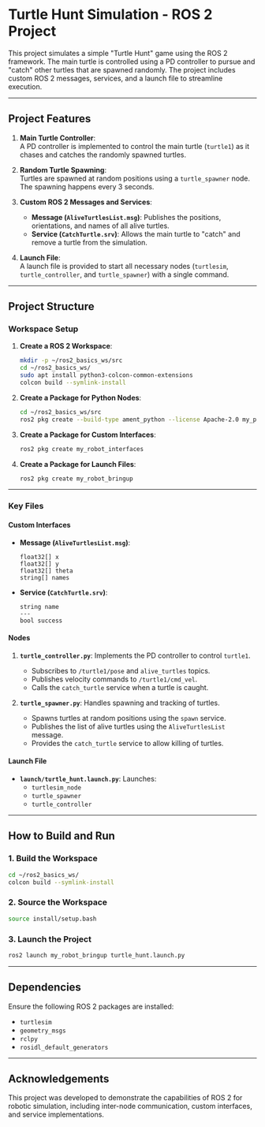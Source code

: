 # **Turtle Hunt Simulation - ROS 2 Project**

This project simulates a simple "Turtle Hunt" game using the ROS 2 framework. The main turtle is controlled using a PD controller to pursue and "catch" other turtles that are spawned randomly. The project includes custom ROS 2 messages, services, and a launch file to streamline execution.

---

## **Project Features**

1. **Main Turtle Controller**:  
   A PD controller is implemented to control the main turtle (`turtle1`) as it chases and catches the randomly spawned turtles.

2. **Random Turtle Spawning**:  
   Turtles are spawned at random positions using a `turtle_spawner` node. The spawning happens every 3 seconds.

3. **Custom ROS 2 Messages and Services**:  
   - **Message (`AliveTurtlesList.msg`)**: Publishes the positions, orientations, and names of all alive turtles.  
   - **Service (`CatchTurtle.srv`)**: Allows the main turtle to "catch" and remove a turtle from the simulation.

4. **Launch File**:  
   A launch file is provided to start all necessary nodes (`turtlesim`, `turtle_controller`, and `turtle_spawner`) with a single command.

---

## **Project Structure**

### **Workspace Setup**

1. **Create a ROS 2 Workspace**:
   ```bash
   mkdir -p ~/ros2_basics_ws/src
   cd ~/ros2_basics_ws/
   sudo apt install python3-colcon-common-extensions
   colcon build --symlink-install
   ```

2. **Create a Package for Python Nodes**:
   ```bash
   cd ~/ros2_basics_ws/src
   ros2 pkg create --build-type ament_python --license Apache-2.0 my_py_pkg
   ```

3. **Create a Package for Custom Interfaces**:
   ```bash
   ros2 pkg create my_robot_interfaces
   ```

4. **Create a Package for Launch Files**:
   ```bash
   ros2 pkg create my_robot_bringup
   ```

---

### **Key Files**

#### **Custom Interfaces**
- **Message (`AliveTurtlesList.msg`)**:
   ```plaintext
   float32[] x
   float32[] y
   float32[] theta
   string[] names
   ```
- **Service (`CatchTurtle.srv`)**:
   ```plaintext
   string name
   ---
   bool success
   ```

#### **Nodes**
1. **`turtle_controller.py`**: Implements the PD controller to control `turtle1`.  
   - Subscribes to `/turtle1/pose` and `alive_turtles` topics.
   - Publishes velocity commands to `/turtle1/cmd_vel`.
   - Calls the `catch_turtle` service when a turtle is caught.

2. **`turtle_spawner.py`**: Handles spawning and tracking of turtles.  
   - Spawns turtles at random positions using the `spawn` service.
   - Publishes the list of alive turtles using the `AliveTurtlesList` message.
   - Provides the `catch_turtle` service to allow killing of turtles.

#### **Launch File**
- **`launch/turtle_hunt.launch.py`**:
   Launches:
   - `turtlesim_node`
   - `turtle_spawner`
   - `turtle_controller`

---

## **How to Build and Run**

### **1. Build the Workspace**
```bash
cd ~/ros2_basics_ws/
colcon build --symlink-install
```

### **2. Source the Workspace**
```bash
source install/setup.bash
```

### **3. Launch the Project**
```bash
ros2 launch my_robot_bringup turtle_hunt.launch.py
```

---

## **Dependencies**

Ensure the following ROS 2 packages are installed:
- `turtlesim`
- `geometry_msgs`
- `rclpy`
- `rosidl_default_generators`

---

## **Acknowledgements**

This project was developed to demonstrate the capabilities of ROS 2 for robotic simulation, including inter-node communication, custom interfaces, and service implementations.
